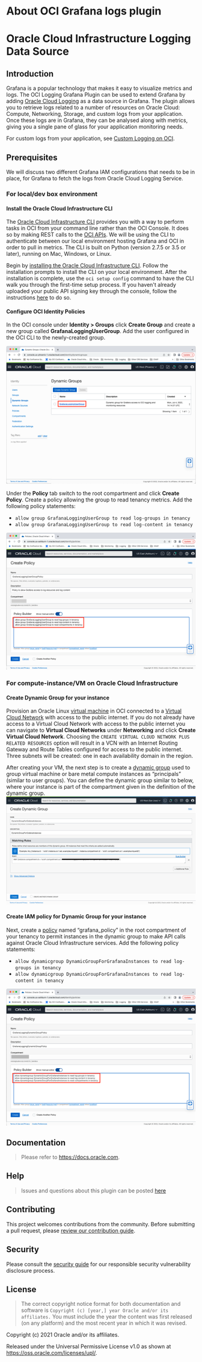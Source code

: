 # About OCI Grafana logs plugin  


# Oracle Cloud Infrastructure Logging Data Source

## Introduction

Grafana is a popular technology that makes it easy to visualize metrics and logs. The OCI Logging Grafana Plugin can be used to extend Grafana by adding [Oracle Cloud Logging](https://docs.cloud.oracle.com/en-us/iaas/Content/Logging/Concepts/loggingoverview.htm) as a data source in Grafana. 
The plugin allows you to retrieve logs related to a number of resources on Oracle Cloud: Compute, Networking, Storage, and custom logs from your application. 
Once these logs are in Grafana, they can be analysed along with metrics, giving you a single pane of glass for your application monitoring needs. 

For custom logs from your application, see [Custom Logging on OCI](https://docs.cloud.oracle.com/en-us/iaas/Content/Logging/Concepts/custom_logs.htm).
## Prerequisites

We will discuss two different Grafana IAM configurations that needs to be in place, for Grafana to fetch the logs from Oracle Cloud Logging Service. 

### For local/dev box environment
#### Install the Oracle Cloud Infrastructure CLI 

The [Oracle Cloud Infrastructure CLI](https://docs.cloud.oracle.com/iaas/Content/API/Concepts/cliconcepts.htm) provides you with a way to perform tasks in OCI from your command line rather than the OCI Console. It does so by making REST calls to the [OCI APIs](https://docs.cloud.oracle.com/iaas/Content/API/Concepts/usingapi.htm). We will be using the CLI to authenticate between our local environment hosting Grafana and OCI in order to pull in metrics. The CLI is built on Python (version 2.7.5 or 3.5 or later), running on Mac, Windows, or Linux.

Begin by [installing the Oracle Cloud Infrastructure CLI](https://docs.cloud.oracle.com/iaas/Content/API/SDKDocs/cliinstall.htm). Follow the installation prompts to install the CLI on your local environment. After the installation is complete, use the `oci setup config` command to have the CLI walk you through the first-time setup process. If you haven't already uploaded your public API signing key through the console, follow the instructions [here](https://docs.us-phoenix-1.oraclecloud.com/Content/API/Concepts/apisigningkey.htm#How2) to do so. 

#### Configure OCI Identity Policies

In the OCI console under **Identity > Groups** click **Create Group** and create a new group called **GrafanaLoggingUserGroup**. Add the user configured in the OCI CLI to the newly-created group. 

![alt text](docs/images/usrGp.png?raw=true)

Under the **Policy** tab switch to the root compartment and click **Create Policy**. Create a policy allowing the group to read tenancy metrics. Add the following policy statements:

- `allow group GrafanaLoggingUserGroup to read log-groups in tenancy`
- `allow group GrafanaLoggingUserGroup to read log-content in tenancy`

![alt text](docs/images/usrPolicy.png?raw=true)

### For compute-instance/VM on Oracle Cloud Infrastructure
#### Create Dynamic Group for your instance 
Provision an Oracle Linux [virtual machine](https://docs.cloud.oracle.com/iaas/Content/Compute/Concepts/computeoverview.htm) in OCI connected to a [Virtual Cloud Network](https://docs.cloud.oracle.com/iaas/Content/Network/Tasks/managingVCNs.htm) with access to the public internet. If you do not already have access to a Virtual Cloud Network with access to the public internet you can navigate to **Virtual Cloud Networks** under **Networking** and click **Create Virtual Cloud Network**. Choosing the `CREATE VIRTUAL CLOUD NETWORK PLUS RELATED RESOURCES` option will result in a VCN with an Internet Routing Gateway and Route Tables configured for access to the public internet. Three subnets will be created: one in each availability domain in the region.

After creating your VM, the next step is to create a [dynamic group](https://docs.cloud.oracle.com/iaas/Content/Identity/Tasks/managingdynamicgroups.htm) used to group virtual machine or bare metal compute instances as “principals” (similar to user groups).
You can define the dynamic group similar to below, where your instance is part of the compartment given in the definition of the dynamic group.
![alt text](docs/images/dgGroup.png?raw=true)
#### Create IAM policy for Dynamic Group for your instance 

Next, create a [policy](https://docs.cloud.oracle.com/iaas/Content/Identity/Concepts/policygetstarted.htm) named “grafana_policy” in the root compartment of your tenancy to permit instances in the dynamic group to make API calls against Oracle Cloud Infrastructure services. Add the following policy statements:

* `allow dynamicgroup DynamicGroupForGrafanaInstances to read log-groups in tenancy`
* `allow dynamicgroup DynamicGroupForGrafanaInstances to read log-content in tenancy`

![alt text](docs/images/dgPolicy.png?raw=true)



## Documentation

> Please refer to  <https://docs.oracle.com>.



## Help

>   Issues and questions about this plugin can be posted [here](https://github.com/oracle/oci-grafana-plugin/issues)


## Contributing

This project welcomes contributions from the community. Before submitting a pull
request, please [review our contribution guide](./CONTRIBUTING.md).

## Security

Please consult the [security guide](./SECURITY.md) for our responsible security
vulnerability disclosure process.

## License

> The correct copyright notice format for both documentation and software
  is `Copyright (c) [year,] year Oracle and/or its affiliates.`
  You must include the year the content was first released (on any platform) and
  the most recent year in which it was revised.

Copyright (c) 2021 Oracle and/or its affiliates.

Released under the Universal Permissive License v1.0 as shown at
<https://oss.oracle.com/licenses/upl/>.





